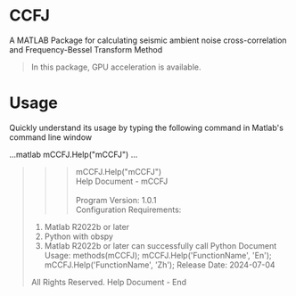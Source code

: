 # CCFJ
A MATLAB Package for calculating seismic ambient noise cross-correlation and Frequency-Bessel Transform Method

> In this package, GPU acceleration is available.


# Usage

Quickly understand its usage by typing the following command in Matlab's command line window

...matlab
mCCFJ.Help("mCCFJ")
...

> >> mCCFJ.Help("mCCFJ") \
> Help Document - mCCFJ  \
> \
> Program Version: 1.0.1 \
> Configuration Requirements:
>   1. Matlab R2022b or later
>   2. Python with obspy
>   3. Matlab R2022b or later can successfully call Python
> Document Usage:
>      methods(mCCFJ);
>      mCCFJ.Help('FunctionName', 'En');
>      mCCFJ.Help('FunctionName', 'Zh');
> Release Date: 2024-07-04
>         
> All Rights Reserved. Help Document - End

